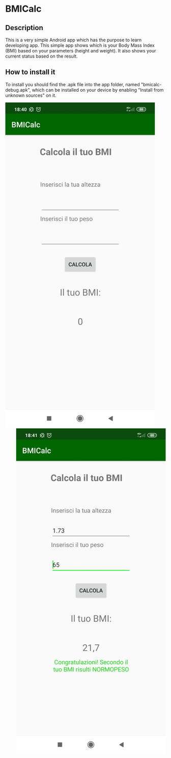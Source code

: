# BMICalc
## Description
This is a very simple Android app which has the purpose to learn developing app. This simple app shows which is your Body Mass Index (BMI) based on your parameters (height and weight). It also shows your current status based on the result.

## How to install it
To install you should find the .apk file into the app folder, named "bmicalc-debug.apk", which can be installed on your device by enabling "Install from unknown sources" on it.

<img src="screen2.jpg" alt="Screenshots of App #2" style="width:49vw;">
<img src="screen1.jpg" alt="Screenshots of App #1" style="width:49vw;float:right;">


